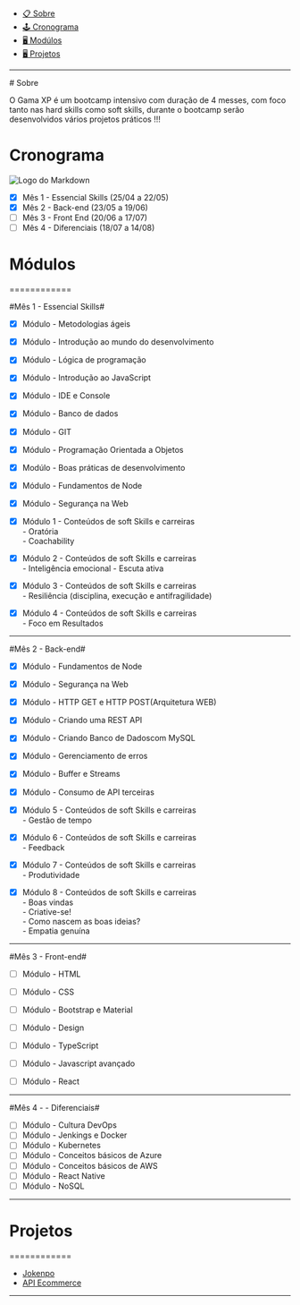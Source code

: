 - [📋 Sobre](#Sobre)
- [🕹 Cronograma](#Cronograma)
- [🖥 Modúlos](#Modúlos)
- [🖥 Projetos](#Projetos)

<hr>
# Sobre 

O Gama XP é um bootcamp intensivo com duração de 4 messes, com foco tanto nas hard skills como soft skills, durante o bootcamp serão desenvolvidos vários projetos práticos !!!

# Cronograma
![Logo do Markdown](https://i.imgur.com/v4kkfNO.png)

- [x] Mês 1 - Essencial Skills (25/04 a  22/05)
- [x] Mês 2 - Back-end (23/05 a 19/06)
- [ ] Mês 3 - Front End (20/06 a 17/07)
- [ ] Mês 4 - Diferenciais (18/07 a 14/08)

# Módulos
============

#Mês 1 - Essencial Skills#
- [x] Módulo - Metodologias ágeis
- [x] Módulo - Introdução ao mundo do desenvolvimento
- [x] Módulo - Lógica de programação
- [x] Módulo - Introdução ao JavaScript
- [x] Módulo - IDE e Console
- [x] Módulo - Banco de dados
- [x] Módulo - GIT
- [x] Módulo - Programação Orientada a Objetos
- [x] Modúlo - Boas práticas de desenvolvimento
- [x] Módulo - Fundamentos de Node
- [x] Módulo - Segurança na Web <br>

- [x] Módulo 1  - Conteúdos de soft Skills e carreiras <br>
      - Oratória <br>
      - Coachability
- [x] Módulo 2  - Conteúdos de soft Skills e carreiras <br>
      - Inteligência emocional
      - Escuta ativa
- [x] Módulo 3  - Conteúdos de soft Skills e carreiras <br>
      - Resiliência (disciplina, execução e antifragilidade)
- [x] Módulo 4  - Conteúdos de soft Skills e carreiras <br>
      - Foco em Resultados
<hr>

#Mês 2 - Back-end#
- [X] Módulo - Fundamentos de Node
- [X] Módulo - Segurança na Web
- [x] Módulo - HTTP GET e HTTP POST(Arquitetura WEB)
- [x] Módulo - Criando uma REST API
- [x] Módulo - Criando Banco de Dadoscom MySQL
- [x] Módulo - Gerenciamento de erros
- [x] Módulo - Buffer e Streams
- [x] Módulo - Consumo de API terceiras <br>
- [x] Módulo 5 - Conteúdos de soft Skills e carreiras<br>
               - Gestão de tempo<br>
- [x] Módulo 6 - Conteúdos de soft Skills e carreiras<br>
               - Feedback<br>
- [x] Módulo 7 - Conteúdos de soft Skills e carreiras<br>
               - Produtividade<br>
- [x] Módulo 8 - Conteúdos de soft Skills e carreiras<br>
               - Boas vindas<br>
               - Criative-se!<br>
               - Como nascem as boas ideias?<br>
               - Empatia genuína<br>
          

<hr>

#Mês 3 - Front-end# 
- [ ] Módulo - HTML
- [ ] Módulo - CSS
- [ ] Módulo - Bootstrap e Material
- [ ] Módulo - Design
- [ ] Módulo - TypeScript
- [ ] Módulo - Javascript avançado
- [ ] Módulo - React


<hr>

#Mês 4 - - Diferenciais#
- [ ] Módulo - Cultura DevOps
- [ ] Módulo - Jenkings e Docker
- [ ] Módulo - Kubernetes
- [ ] Módulo - Conceitos básicos de Azure
- [ ] Módulo - Conceitos básicos de AWS
- [ ] Módulo - React Native
- [ ] Módulo - NoSQL

<hr>

# Projetos
============

<!--ts-->
   * [Jokenpo](https://github.com/srtakatsumi/jokenpo)
   * [API Ecommerce](https://github.com/srtakatsumi/API-ecom)
<!--te-->

<hr>

